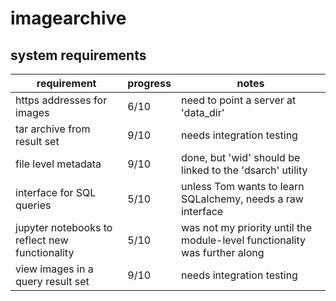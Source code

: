 # imagearchive

## system requirements

requirement | progress | notes
--- | --- | ---
https addresses for images | 6/10 | need to point a server at 'data_dir'
tar archive from result set | 9/10 | needs integration testing
file level metadata | 9/10 | done, but 'wid' should be linked to the 'dsarch' utility
interface for SQL queries | 5/10 | unless Tom wants to learn SQLalchemy, needs a raw interface
jupyter notebooks to reflect new functionality | 5/10 | was not my priority until the module-level functionality was further along
view images in a query result set | 9/10 | needs integration testing

